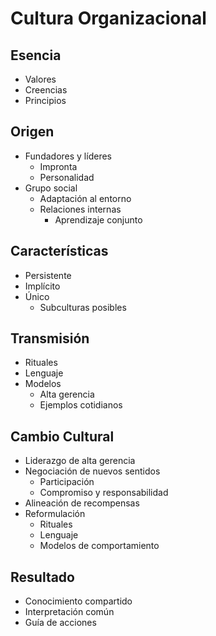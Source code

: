 # Cultura Organizacional

## Esencia
- Valores
- Creencias
- Principios

## Origen
- Fundadores y líderes
    - Impronta
    - Personalidad
- Grupo social
    - Adaptación al entorno
    - Relaciones internas
        - Aprendizaje conjunto

## Características
- Persistente
- Implícito
- Único
    - Subculturas posibles

## Transmisión
- Rituales
- Lenguaje
- Modelos
    - Alta gerencia
    - Ejemplos cotidianos

## Cambio Cultural
- Liderazgo de alta gerencia
- Negociación de nuevos sentidos
    - Participación
    - Compromiso y responsabilidad
- Alineación de recompensas
- Reformulación
    - Rituales
    - Lenguaje
    - Modelos de comportamiento

## Resultado
- Conocimiento compartido
- Interpretación común
- Guía de acciones